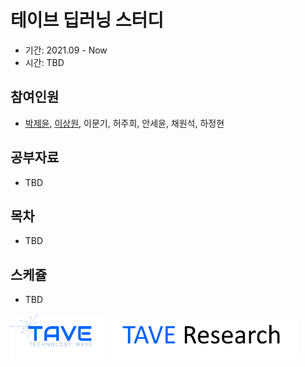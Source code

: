 # 테이브 딥러닝 스터디
- 기간: 2021.09 - Now
- 시간: TBD

## 참여인원

- [박제윤](http://jeiyoon.github.io/), [이상원](https://s-wlii.github.io/), 이문기, 허주희, 안세윤, 채원석, 하정현

## 공부자료

- TBD

## 목차

- TBD

## 스케쥴

- TBD

<!-- ![l1](./imgs/logo_tave.png) -->
<!-- ![l2](./imgs/logo_research.png) -->
<img src = "./imgs/logo_tave.png" width="30%"> <img src = "./imgs/logo_tave_research.png" width="60%"> 
